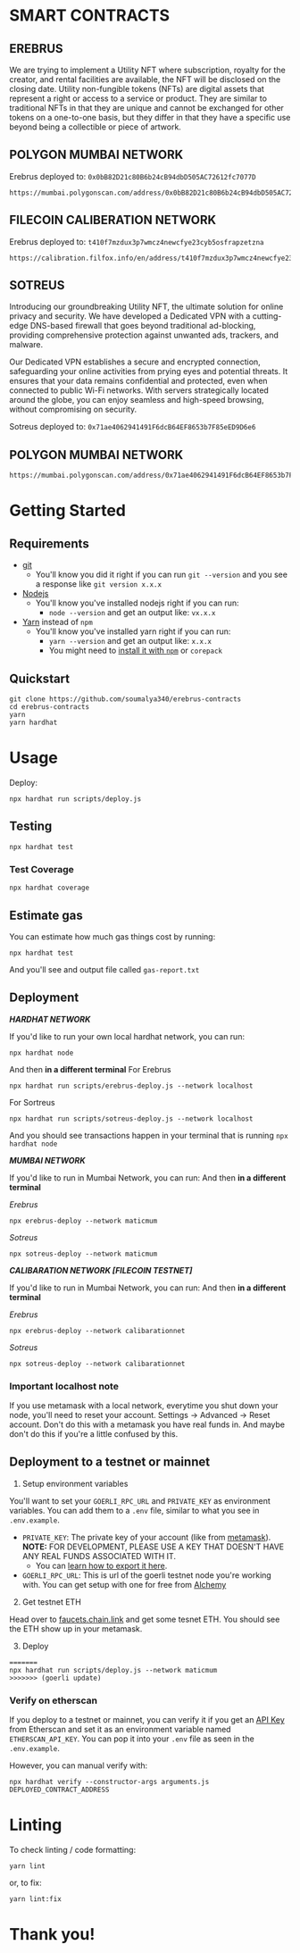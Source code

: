 # SMART CONTRACTS

## EREBRUS
We are trying to implement a Utility NFT where subscription, royalty for the creator, and rental facilities are available, the NFT will be disclosed on the closing date.
Utility non-fungible tokens (NFTs) are digital assets that represent a right or access to a service or product. They are similar to traditional NFTs in that they are unique and cannot be exchanged for other tokens on a one-to-one basis, but they differ in that they have a specific use beyond being a collectible or piece of artwork.

## **POLYGON MUMBAI NETWORK**

Erebrus deployed to: `0x0bB82D21c80B6b24cB94dbD505AC72612fc7077D`

```
https://mumbai.polygonscan.com/address/0x0bB82D21c80B6b24cB94dbD505AC72612fc7077D#code
```


## **FILECOIN CALIBERATION NETWORK**

Erebrus deployed to: `t410f7mzdux3p7wmcz4newcfye23cyb5osfrapzetzna`

```
https://calibration.filfox.info/en/address/t410f7mzdux3p7wmcz4newcfye23cyb5osfrapzetzna
```



## SOTREUS

Introducing our groundbreaking Utility NFT, the ultimate solution for online privacy and security. We have developed a Dedicated VPN with a cutting-edge DNS-based firewall that goes beyond traditional ad-blocking, providing comprehensive protection against unwanted ads, trackers, and malware.

Our Dedicated VPN establishes a secure and encrypted connection, safeguarding your online activities from prying eyes and potential threats. It ensures that your data remains confidential and protected, even when connected to public Wi-Fi networks. With servers strategically located around the globe, you can enjoy seamless and high-speed browsing, without compromising on security.


Sotreus deployed to: `0x71ae4062941491F6dcB64EF8653b7F85eED9D6e6`

## **POLYGON MUMBAI NETWORK**

```
https://mumbai.polygonscan.com/address/0x71ae4062941491F6dcB64EF8653b7F85eED9D6e6#code
```

# Getting Started

## Requirements

- [git](https://git-scm.com/book/en/v2/Getting-Started-Installing-Git)
  - You'll know you did it right if you can run `git --version` and you see a response like `git version x.x.x`
- [Nodejs](https://nodejs.org/en/)
  - You'll know you've installed nodejs right if you can run:
    - `node --version` and get an output like: `vx.x.x`
- [Yarn](https://yarnpkg.com/getting-started/install) instead of `npm`
  - You'll know you've installed yarn right if you can run:
    - `yarn --version` and get an output like: `x.x.x`
    - You might need to [install it with `npm`](https://classic.yarnpkg.com/lang/en/docs/install/) or `corepack`

## Quickstart

```
git clone https://github.com/soumalya340/erebrus-contracts
cd erebrus-contracts
yarn
yarn hardhat
```

# Usage

Deploy:

```
npx hardhat run scripts/deploy.js
```

## Testing

```
npx hardhat test
```

### Test Coverage

```
npx hardhat coverage
```

## Estimate gas

You can estimate how much gas things cost by running:

```
npx hardhat test
```

And you'll see and output file called `gas-report.txt`

## **Deployment**

***HARDHAT NETWORK***

If you'd like to run your own local hardhat network, you can run:

```
npx hardhat node
```

And then **in a different terminal** 
For Erebrus

```
npx hardhat run scripts/erebrus-deploy.js --network localhost
```
For Sortreus  
               
```
npx hardhat run scripts/sotreus-deploy.js --network localhost

```
And you should see transactions happen in your terminal that is running `npx hardhat node`

***MUMBAI NETWORK***

If you'd like to run in Mumbai Network, you can run:
And then **in a different terminal** 

*Erebrus*
```
npx erebrus-deploy --network maticmum
```
*Sotreus*
               
```
npx sotreus-deploy --network maticmum
```

***CALIBARATION NETWORK [FILECOIN TESTNET]***

If you'd like to run in Mumbai Network, you can run:
And then **in a different terminal** 

*Erebrus*
```
npx erebrus-deploy --network calibarationnet
```
*Sotreus*
               
```
npx sotreus-deploy --network calibarationnet
```

### Important localhost note

If you use metamask with a local network, everytime you shut down your node, you'll need to reset your account. Settings -> Advanced -> Reset account. Don't do this with a metamask you have real funds in. And maybe don't do this if you're a little confused by this. 

## Deployment to a testnet or mainnet

1. Setup environment variables

You'll want to set your `GOERLI_RPC_URL` and `PRIVATE_KEY` as environment variables. You can add them to a `.env` file, similar to what you see in `.env.example`.

- `PRIVATE_KEY`: The private key of your account (like from [metamask](https://metamask.io/)). **NOTE:** FOR DEVELOPMENT, PLEASE USE A KEY THAT DOESN'T HAVE ANY REAL FUNDS ASSOCIATED WITH IT.
  - You can [learn how to export it here](https://metamask.zendesk.com/hc/en-us/articles/360015289632-How-to-Export-an-Account-Private-Key).
- `GOERLI_RPC_URL`: This is url of the goerli testnet node you're working with. You can get setup with one for free from [Alchemy](https://alchemy.com/?a=673c802981)

2. Get testnet ETH

Head over to [faucets.chain.link](https://faucets.chain.link/) and get some tesnet ETH. You should see the ETH show up in your metamask.

3. Deploy

```
=======
npx hardhat run scripts/deploy.js --network maticmum
>>>>>>> (goerli update)
```

### Verify on etherscan

If you deploy to a testnet or mainnet, you can verify it if you get an [API Key](https://etherscan.io/myapikey) from Etherscan and set it as an environment variable named `ETHERSCAN_API_KEY`. You can pop it into your `.env` file as seen in the `.env.example`.


However, you can manual verify with:

```
npx hardhat verify --constructor-args arguments.js DEPLOYED_CONTRACT_ADDRESS
```

# Linting

To check linting / code formatting:
```
yarn lint
```
or, to fix: 
```
yarn lint:fix
```

# Thank you!

